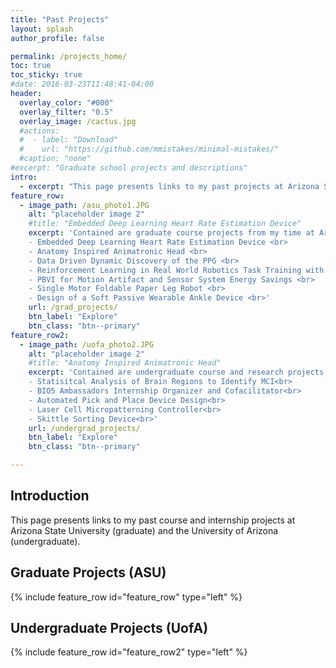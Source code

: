 ```yaml
---
title: "Past Projects"
layout: splash
author_profile: false

permalink: /projects_home/
toc: true
toc_sticky: true
#date: 2016-03-23T11:48:41-04:00
header:
  overlay_color: "#000"
  overlay_filter: "0.5"
  overlay_image: /cactus.jpg
  #actions:
  #  - label: "Download"
  #    url: "https://github.com/mmistakes/minimal-mistakes/"
  #caption: "none"
#excerpt: "Graduate school projects and descriptions"
intro: 
  - excerpt: "This page presents links to my past projects at Arizona State University (graduate) and the University of Arizona (undergraduate). " 
feature_row:
  - image_path: /asu_photo1.JPG
    alt: "placeholder image 2"
    #title: "Embedded Deep Learning Heart Rate Estimation Device"
    excerpt: 'Contained are graduate course projects from my time at Arizona State University. The topics are as follows:<br>
    - Embedded Deep Learning Heart Rate Estimation Device <br>
    - Anatomy Inspired Animatronic Head <br>
    - Data Driven Dynamic Discovery of the PPG <br>
    - Reinforcement Learning in Real World Robotics Task Training with UR5 <br>
    - PBVI for Motion Artifact and Sensor System Energy Savings <br>
    - Single Motor Foldable Paper Leg Robot <br>
    - Design of a Soft Passive Wearable Ankle Device <br>'
    url: /grad_projects/
    btn_label: "Explore"
    btn_class: "btn--primary"
feature_row2:    
  - image_path: /uofa_photo2.JPG
    alt: "placeholder image 2"
    #title: "Anatomy Inspired Animatronic Head"
    excerpt: 'Contained are undergraduate course and research projects from my time at the University of Arizona. The topics are as follows:<br>
    - Statisitcal Analysis of Brain Regions to Identify MCI<br>
    - BIO5 Ambassadors Internship Organizer and Cofacilitator<br>
    - Automated Pick and Place Device Design<br>
    - Laser Cell Micropatterning Controller<br>
    - Skittle Sorting Device<br>'
    url: /undergrad_projects/
    btn_label: "Explore"
    btn_class: "btn--primary"

---
```

## Introduction
This page presents links to my past course and internship projects at Arizona State University (graduate) and the University of Arizona (undergraduate). 

## Graduate Projects (ASU)
{% include feature_row id="feature_row" type="left" %}
## Undergraduate Projects (UofA)
{% include feature_row id="feature_row2" type="left" %}
